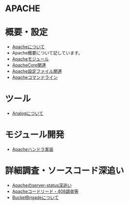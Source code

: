 APACHE
====

# 概要・設定
* [Apacheについて](Apacheについて)
 * Apache概要について記しています。
* [Apacheモジュール](Apacheモジュール)
* [ApacheCore関連](ApacheCore関連)
* [Apache設定ファイル関連](Apache設定ファイル関連)
* [Apacheコマンドライン](Apacheコマンドライン)

# ツール
* [Analogについて](Analogについて)


# モジュール開発
* [Apacheハンドラ実装](Apacheハンドラ実装)


# 詳細調査・ソースコード深追い
* [Apacheのserver-status深追い](Apacheのserver-status深追い)
* [Apacheコードリード・408調査等](Apacheコードリード・408調査等)
* [BucketBrigadeについて](BucketBrigadeについて)

